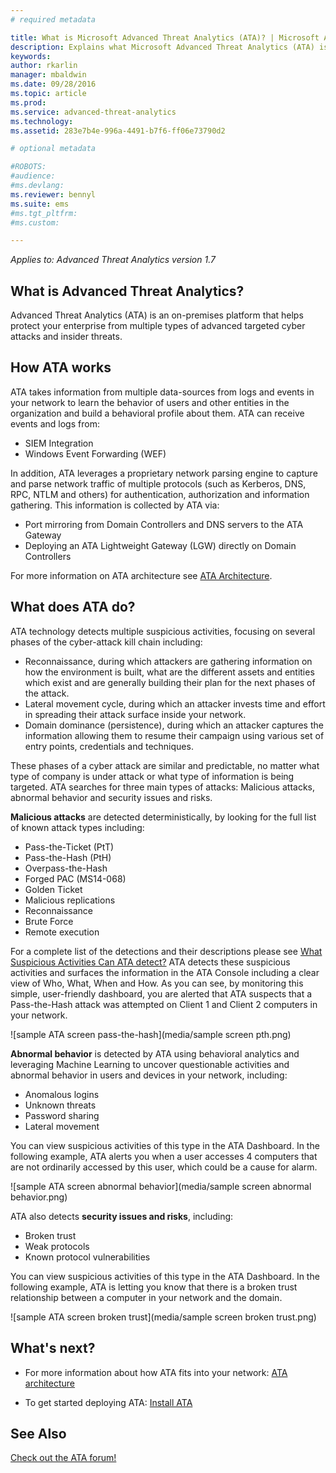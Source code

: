 ```yaml
---
# required metadata

title: What is Microsoft Advanced Threat Analytics (ATA)? | Microsoft ATA
description: Explains what Microsoft Advanced Threat Analytics (ATA) is and what kinds of suspicious activities it can detect
keywords:
author: rkarlin
manager: mbaldwin
ms.date: 09/28/2016
ms.topic: article
ms.prod:
ms.service: advanced-threat-analytics
ms.technology:
ms.assetid: 283e7b4e-996a-4491-b7f6-ff06e73790d2

# optional metadata

#ROBOTS:
#audience:
#ms.devlang:
ms.reviewer: bennyl
ms.suite: ems
#ms.tgt_pltfrm:
#ms.custom:

---
```


*Applies to: Advanced Threat Analytics version 1.7*


## What is Advanced Threat Analytics?
Advanced Threat Analytics (ATA) is an on-premises platform that helps protect your enterprise from multiple types of advanced targeted cyber attacks and insider threats.

## How ATA works
ATA takes information from multiple data-sources from logs and events in your network to learn the behavior of users and other entities in the organization and build a behavioral profile about them.
ATA can receive events and logs from:

- 	SIEM Integration
- 	Windows Event Forwarding (WEF)

In addition, ATA leverages a proprietary network parsing engine to capture and parse network traffic of multiple protocols (such as Kerberos, DNS, RPC, NTLM and others) for authentication, authorization and information gathering. This information is collected by ATA via:

- 	Port mirroring from Domain Controllers and DNS servers to the ATA Gateway
- 	Deploying an ATA Lightweight Gateway (LGW) directly on Domain Controllers

For more information on ATA architecture see [ATA Architecture](/advanced-threat-analytics/plan-design/ata-architecture).

## What does ATA do?

ATA technology detects multiple suspicious activities, focusing on several phases of the cyber-attack kill chain including:

- 	Reconnaissance, during which attackers are gathering information on how the environment is built, what are the different assets and entities which exist and are generally building their plan for the next phases of the attack.
- 	Lateral movement cycle, during which an attacker invests time and effort in spreading their attack surface inside your network.
- 	Domain dominance (persistence), during which an attacker captures the information allowing them to resume their campaign using various set of entry points, credentials and techniques. 

These phases of a cyber attack are similar and predictable, no matter what type of company is under attack or what type of information is being targeted.
ATA searches for three main types of attacks: Malicious attacks, abnormal behavior and security issues and risks.

**Malicious attacks** are detected deterministically, by looking for the full list of known attack types including:

- 	Pass-the-Ticket (PtT)
- 	Pass-the-Hash (PtH)
- 	Overpass-the-Hash
- 	Forged PAC (MS14-068)
- 	Golden Ticket
- 	Malicious replications
- 	Reconnaissance
- 	Brute Force
- 	Remote execution

For a complete list of the detections and their descriptions please see [What Suspicious Activities Can ATA detect?](ata-threats.md)
ATA detects these suspicious activities and surfaces the information in the ATA Console including a clear view of Who, What, When and How. As you can see, by monitoring this simple, user-friendly dashboard, you are alerted that ATA suspects that a Pass-the-Hash attack was attempted on Client 1 and Client 2 computers in your network.

 ![sample ATA screen pass-the-hash](media/sample screen pth.png)

**Abnormal behavior** is detected by ATA using behavioral analytics and leveraging Machine Learning to uncover questionable activities and abnormal behavior in users and devices in your network, including:

- 	Anomalous logins
- 	Unknown threats
- 	Password sharing
- 	Lateral movement


You can view suspicious activities of this type in the ATA Dashboard. In the following example, ATA alerts you when a user accesses 4 computers that are not ordinarily accessed by this user, which could be a cause for alarm.

 ![sample ATA screen abnormal behavior](media/sample screen abnormal behavior.png) 

ATA also detects **security issues and risks**, including:

- 	Broken trust
- 	Weak protocols
- 	Known protocol vulnerabilities

You can view suspicious activities of this type in the ATA Dashboard. In the following example, ATA is letting you know that there is a broken trust relationship between a computer in your network and the domain.

  ![sample ATA screen broken trust](media/sample screen broken trust.png)


## What's next?

-   For more information about how ATA fits into your network: [ATA architecture](/advanced-threat-analytics/plan-design/ata-architecture)

-   To get started deploying ATA: [Install ATA](/advanced-threat-analytics/deploy-use/install-ata)

## See Also
[Check out the ATA forum!](https://social.technet.microsoft.com/Forums/security/home?forum=mata)
